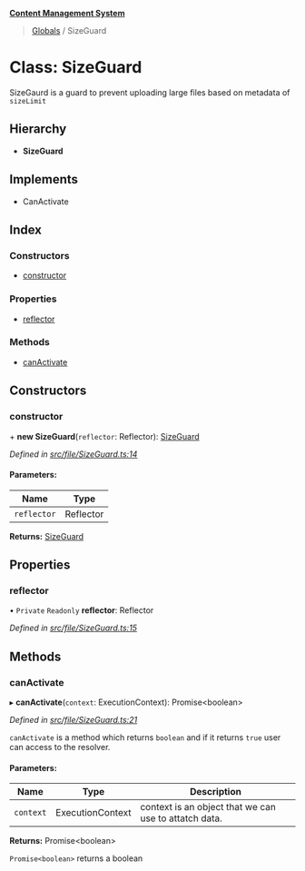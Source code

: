 **[Content Management System](../README.md)**

> [Globals](../globals.md) / SizeGuard

# Class: SizeGuard

SizeGaurd is a guard to prevent uploading large files based on metadata of `sizeLimit`

## Hierarchy

* **SizeGuard**

## Implements

* CanActivate

## Index

### Constructors

* [constructor](sizeguard.md#constructor)

### Properties

* [reflector](sizeguard.md#reflector)

### Methods

* [canActivate](sizeguard.md#canactivate)

## Constructors

### constructor

\+ **new SizeGuard**(`reflector`: Reflector): [SizeGuard](sizeguard.md)

*Defined in [src/file/SizeGuard.ts:14](https://github.com/simra-co/content-white-label-api/blob/4c549b3/src/file/SizeGuard.ts#L14)*

#### Parameters:

Name | Type |
------ | ------ |
`reflector` | Reflector |

**Returns:** [SizeGuard](sizeguard.md)

## Properties

### reflector

• `Private` `Readonly` **reflector**: Reflector

*Defined in [src/file/SizeGuard.ts:15](https://github.com/simra-co/content-white-label-api/blob/4c549b3/src/file/SizeGuard.ts#L15)*

## Methods

### canActivate

▸ **canActivate**(`context`: ExecutionContext): Promise\<boolean>

*Defined in [src/file/SizeGuard.ts:21](https://github.com/simra-co/content-white-label-api/blob/4c549b3/src/file/SizeGuard.ts#L21)*

`canActivate` is a method which returns `boolean` and if it returns `true` user can access to the resolver.

#### Parameters:

Name | Type | Description |
------ | ------ | ------ |
`context` | ExecutionContext | context is an object that we can use to attatch data. |

**Returns:** Promise\<boolean>

`Promise<boolean>` returns a boolean
